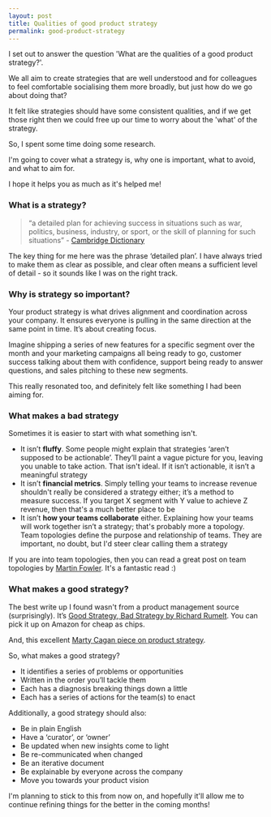 ```yaml
---
layout: post
title: Qualities of good product strategy
permalink: good-product-strategy
---
```


I set out to answer the question 'What are the qualities of a good product strategy?'.

We all aim to create strategies that are well understood and for colleagues to feel comfortable socialising them more broadly, but just how do we go about doing that?

It felt like strategies should have some consistent qualities, and if we get those right then we could free up our time to worry about the 'what' of the strategy.   

So, I spent some time doing some research.

I'm going to cover what a strategy is, why one is important, what to avoid, and what to aim for.

I hope it helps you as much as it's helped me!

### What is a strategy?
> “a detailed plan for achieving success in situations such as war, politics, business, industry, or sport, or the skill of planning for such situations” - [Cambridge Dictionary](https://dictionary.cambridge.org/dictionary/english/strategy)

The key thing for me here was the phrase ‘detailed plan’. I have always tried to make them as clear as possible, and clear often means a sufficient level of detail - so it sounds like I was on the right track.

### Why is strategy so important?
Your product strategy is what drives alignment and coordination across your company. It ensures everyone is pulling in the same direction at the same point in time. It’s about creating focus.

Imagine shipping a series of new features for a specific segment over the month and your marketing campaigns all being ready to go, customer success talking about them with confidence, support being ready to answer questions, and sales pitching to these new segments.

This really resonated too, and definitely felt like something I had been aiming for.

### What makes a bad strategy
Sometimes it is easier to start with what something isn't.  

- It isn’t **fluffy**. Some people might explain that strategies ‘aren’t supposed to be actionable’. They’ll paint a vague picture for you, leaving you unable to take action. That isn't ideal. If it isn’t actionable, it isn’t a meaningful strategy
- It isn’t **financial metrics**. Simply telling your teams to increase revenue shouldn't really be considered a strategy either; it’s a method to measure success. If you target X segment with Y value to achieve Z revenue, then that's a much better place to be
- It isn’t **how your teams collaborate** either. Explaining how your teams will work together isn’t a strategy; that's probably more a topology. Team topologies define the purpose and relationship of teams. They are important, no doubt, but I'd steer clear calling them a strategy

If you are into team topologies, then you can read a great post on team topologies by [Martin Fowler](https://martinfowler.com/bliki/TeamTopologies.html). It's a fantastic read :)

### What makes a good strategy?
The best write up I found wasn't from a product management source (surprisingly). It’s [Good Strategy, Bad Strategy by Richard Rumelt](https://www.amazon.co.uk/Good-Strategy-Bad-difference-matters/dp/1781256179/ref=asc_df_1781256179/?tag=googshopuk-21&linkCode=df0&hvadid=697308647252&hvpos=&hvnetw=g&hvrand=13959286353907761805&hvpone=&hvptwo=&hvqmt=&hvdev=c&hvdvcmdl=&hvlocint=&hvlocphy=9046885&hvtargid=pla-566591824724&psc=1&mcid=5e5268e4d1bc3ecb8573ccddbfcd0784&th=1&psc=1&gad_source=1). You can pick it up on Amazon for cheap as chips.

And, this excellent [Marty Cagan piece on product strategy](https://www.svpg.com/product-strategy-overview/).

So, what makes a good strategy?
- It identifies a series of problems or opportunities
- Written in the order you’ll tackle them
- Each has a diagnosis breaking things down a little
- Each has a series of actions for the team(s) to enact

Additionally, a good strategy should also:
- Be in plain English
- Have a ‘curator’, or ‘owner’
- Be updated when new insights come to light
- Be re-communicated when changed
- Be an iterative document
- Be explainable by everyone across the company
- Move you towards your product vision

I'm planning to stick to this from now on, and hopefully it'll allow me to continue refining things for the better in the coming months!
